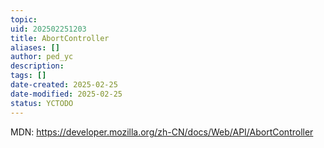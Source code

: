 ```yaml
---
topic: 
uid: 202502251203
title: AbortController
aliases: []
author: ped_yc
description: 
tags: []
date-created: 2025-02-25
date-modified: 2025-02-25
status: YCTODO
---
```


MDN: https://developer.mozilla.org/zh-CN/docs/Web/API/AbortController
